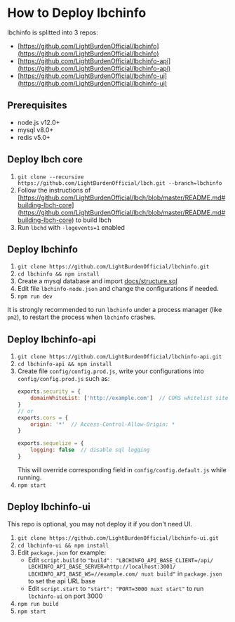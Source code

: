 # How to Deploy lbchinfo

lbchinfo is splitted into 3 repos:
* [https://github.com/LightBurdenOfficial/lbchinfo](https://github.com/LightBurdenOfficial/lbchinfo)
* [https://github.com/LightBurdenOfficial/lbchinfo-api](https://github.com/LightBurdenOfficial/lbchinfo-api)
* [https://github.com/LightBurdenOfficial/lbchinfo-ui](https://github.com/LightBurdenOfficial/lbchinfo-ui)

## Prerequisites

* node.js v12.0+
* mysql v8.0+
* redis v5.0+

## Deploy lbch core
1. `git clone --recursive https://github.com/LightBurdenOfficial/lbch.git --branch=lbchinfo`
2. Follow the instructions of [https://github.com/LightBurdenOfficial/lbch/blob/master/README.md#building-lbch-core](https://github.com/LightBurdenOfficial/lbch/blob/master/README.md#building-lbch-core) to build lbch
3. Run `lbchd` with `-logevents=1` enabled

## Deploy lbchinfo
1. `git clone https://github.com/LightBurdenOfficial/lbchinfo.git`
2. `cd lbchinfo && npm install`
3. Create a mysql database and import [docs/structure.sql](structure.sql)
4. Edit file `lbchinfo-node.json` and change the configurations if needed.
5. `npm run dev`

It is strongly recommended to run `lbchinfo` under a process manager (like `pm2`), to restart the process when `lbchinfo` crashes.

## Deploy lbchinfo-api
1. `git clone https://github.com/LightBurdenOfficial/lbchinfo-api.git`
2. `cd lbchinfo-api && npm install`
3. Create file `config/config.prod.js`, write your configurations into `config/config.prod.js` such as:
    ```javascript
    exports.security = {
        domainWhiteList: ['http://example.com']  // CORS whitelist sites
    }
    // or
    exports.cors = {
        origin: '*'  // Access-Control-Allow-Origin: *
    }

    exports.sequelize = {
        logging: false  // disable sql logging
    }
    ```
    This will override corresponding field in `config/config.default.js` while running.
4. `npm start`

## Deploy lbchinfo-ui
This repo is optional, you may not deploy it if you don't need UI.
1. `git clone https://github.com/LightBurdenOfficial/lbchinfo-ui.git`
2. `cd lbchinfo-ui && npm install`
3. Edit `package.json` for example:
   * Edit `script.build` to `"build": "LBCHINFO_API_BASE_CLIENT=/api/ LBCHINFO_API_BASE_SERVER=http://localhost:3001/ LBCHINFO_API_BASE_WS=//example.com/ nuxt build"` in `package.json` to set the api URL base
   * Edit `script.start` to `"start": "PORT=3000 nuxt start"` to run `lbchinfo-ui` on port 3000
4. `npm run build`
5. `npm start`
